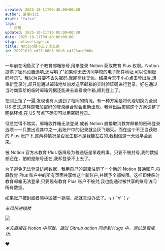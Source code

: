 ```yaml
---
created: 2025-10-11T09:40:00+00:00
author: 落落vici
draft: "false"
tags:
  - 折腾
updated: 2025-10-11T10:08:00+00:00
date: 2025-10-11T09:40:00+00:00
slug: notion-sign-in
title: Notion登不上了怎么办
id: 28971019-ed27-80b3-90e6-e4f23acd066a
---
```


一年前在闲鱼买了个教育邮箱账号,用来登录 Notion 获取教育 Plus 权限。Notion 提供了密码设置选项,还写明了"如果你无法访问学校的电子邮件地址,可以使用密码登录"。我以为只要不丢失密码,就能高枕无忧。结果今天不小心点击登出后,想重新登录时,却只能通过邮箱地址加发送至邮箱的实时验证码进行登录。好在通过当时商家给的临时邮箱凭据还能进去查看收件箱,顺利登上了。

在网上搜了一遍,发现也有人遇到了相同的情况。有一种方案是将代理切换为全局 US 模式,这样邮箱加密码的登录组合就会重新出现。我登出后按照这个方案调整了网络环境,在 US 节点下确实可以用密码登录。

但总觉得不踏实。邮箱收件箱无法登录,或者 Notion 直接取消教育邮箱的密码登录选项——只要出现其中之一,我账户中的记录就会灰飞烟灭。而在这个不正当获取的 Plus 账户下,这两种情况是否发生都不是我能左右的,我相信这一天迟早会到来。

被 Notion 官方从教育 Plus 版降级为普通版是早晚的事。只要不被封号,我的数据都还在，怕的是账号还在,我却登录不上去了。

为了避免无法登录访问数据，我用自己的邮箱注册了一个新的 Notion 普通账户,将原教育 Plus 账户中的所有页面共享给这个新账户,并赋予全部权限。这样即使临时教育邮箱无法登录,只要现有教育 Plus 账户不被封,我也能通过被共享的账号访问所有数据。

如果账户被封或者简中区被一锅端，那就真没办法了。┓( ´∀` )┏

_东风快递镇楼_

![](https://prod-files-secure.s3.us-west-2.amazonaws.com/9f262e53-5120-41f2-befa-55cc011782be/bb24583d-096b-46ff-9646-b49513e0b4c4/image.png?X-Amz-Algorithm=AWS4-HMAC-SHA256&X-Amz-Content-Sha256=UNSIGNED-PAYLOAD&X-Amz-Credential=ASIAZI2LB466XBHLPKPB%2F20251011%2Fus-west-2%2Fs3%2Faws4_request&X-Amz-Date=20251011T100905Z&X-Amz-Expires=3600&X-Amz-Security-Token=IQoJb3JpZ2luX2VjEGcaCXVzLXdlc3QtMiJIMEYCIQDMeUkHHMZoO%2Beb%2FzrVbj8iv1EGJwq0HM8h5Y7WYVwk%2BQIhAKBycnd2NaevVr3EVmIpFM80GYZ1Om5ZchVVNs919GhkKv8DCBAQABoMNjM3NDIzMTgzODA1IgwAA8sA3rttzEOMq%2F8q3AMMgS8JTsMKaKjNPeyYLqDTAPkmUyBqvV2gRA9LMJjsDwJhXfhOUJwsr7%2F3m2yP0lzdsMraAtAzRuk0yjlslrgQghmjYOi5Rnum5Z0ur0tH%2BhYbk4f4R6e2eBRlSUCcVVSYsP4zBPr0hzmuQHbv%2FabWqgrNogsem1YJCUnzDIyg%2FPEoBn67Hc4Ao9bmZct16G76OqgZkjvQnj41q3vEw5kZu%2FpZQNKzVwWJ%2FS%2FTU6F%2FPJswpH%2FE1ww%2FpQaUtyDYcAs1umU5VsHiPWDpeF0nk1QbeXFQzRS5%2FdazLrowtKUwTvlXUxmOpfqYnsJK3sA0buGcw6TMRhrHEVoLcgfNRFol2N35qFfyZT%2FP2lO2MNhwUOyecHolq1q5hwspqFrtZTfQ7nZvSFxsVI4SduWalrkCGasyE4hSwEUgXk1kelbgTwRRFea5OisuSCtxxfip6oczsR4Od3ZonfyrDDgBC5qKzwPsHK2xigKhoMHlr6hDujN7ktGRxzD%2FHqoMRFs3WthS9kabkSFqrFWouBW15Hk3COefPWhaPnJHDuZZq2VfqsSYfWVYi2egjOyKGW%2FO01vVoZX9oW32U2WtXR%2BxeuBp8pxCFZc%2BZ79OF1vZBFe5ldckrZRXB5qYmh1pZjDW96fHBjqkARPCUDhpX%2FpH4L30foeW9Ou%2BcVe5q5oljKNQGMJTcVufVeTsSi4NkWKpotvBjw4BQiBI9xlzivqf5iqCcDlRnR5aZgFb8PRlm7BrB5ekqaK%2BNacRFAFu4aUn6Qz4ZzOdSPPcqdmd4Y0K0UDc%2BsydO7373zusjpajt1u3%2Fj4hZBgRwynTsRnzqIoWjoe2p3cOIo%2F%2Bf4pawlzQKydQxhK4ZiMnltEv&X-Amz-Signature=4d0f812a57b3a3dd357afe6e3906054d7474ec83e8d84559913cad54ebcaa9b1&X-Amz-SignedHeaders=host&x-amz-checksum-mode=ENABLED&x-id=GetObject)

_本文直接在 Notion 中写就，通过 Github action 同步到 Hugo 中，测试是否成功。_

❤

